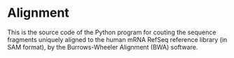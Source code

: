# Alignment

This is the source code of the Python program for couting the sequence fragments uniquely aligned to the human mRNA RefSeq reference library (in SAM format), by the Burrows-Wheeler Alignment (BWA) software.
